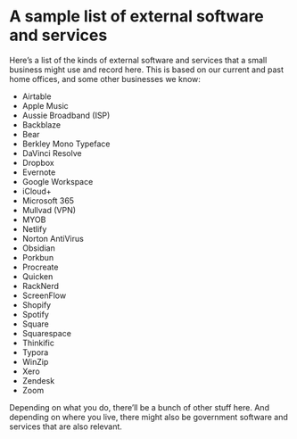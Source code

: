 # A sample list of external software and services

Here’s a list of the kinds of external software and services that a small business might use and record here. This is based on our current and past home offices, and some other businesses we know:

- Airtable
- Apple Music
- Aussie Broadband (ISP)
- Backblaze
- Bear
- Berkley Mono Typeface
- DaVinci Resolve
- Dropbox
- Evernote
- Google Workspace
- iCloud+
- Microsoft 365
- Mullvad (VPN)
- MYOB
- Netlify
- Norton AntiVirus
- Obsidian
- Porkbun
- Procreate
- Quicken
- RackNerd
- ScreenFlow
- Shopify
- Spotify
- Square
- Squarespace
- Thinkific
- Typora
- WinZip
- Xero
- Zendesk
- Zoom

Depending on what you do, there’ll be a bunch of other stuff here. And depending on where you live, there might also be government software and services that are also relevant.

